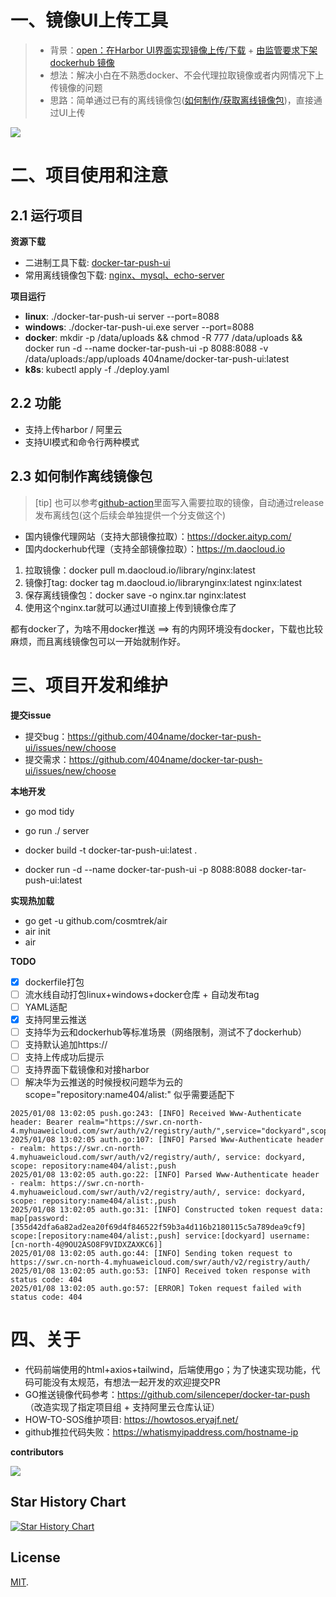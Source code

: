 # 一、镜像UI上传工具 

> - 背景：[open：在Harbor UI界面实现镜像上传/下载](https://github.com/goharbor/harbor/issues/17028) + [由监管要求下架 dockerhub 镜像](https://www.geekery.cn/free-service/docker-hub-mirror.html) 
> - 想法：解决小白在不熟悉docker、不会代理拉取镜像或者内网情况下上传镜像的问题
> - 思路：简单通过已有的离线镜像包([如何制作/获取离线镜像包](#))，直接通过UI上传

![](./docs/docker-tar-push-ui.jpg)

# 二、项目使用和注意

## 2.1 运行项目

**资源下载**
- 二进制工具下载: [docker-tar-push-ui](https://github.com/404name/docker-tar-push-ui/releases/latest)
- 常用离线镜像包下载: [nginx、mysql、echo-server](https://github.com/404name/docker-tar-push-ui/releases/latest)


**项目运行**

- **linux**: ./docker-tar-push-ui server --port=8088
- **windows**: ./docker-tar-push-ui.exe server --port=8088
- **docker**: mkdir -p /data/uploads && chmod -R 777 /data/uploads && docker run -d --name docker-tar-push-ui -p 8088:8088 -v /data/uploads:/app/uploads 404name/docker-tar-push-ui:latest
- **k8s**: kubectl apply -f ./deploy.yaml

## 2.2 功能

- 支持上传harbor / 阿里云
- 支持UI模式和命令行两种模式

## 2.3 如何制作离线镜像包

> [tip] 也可以参考[github-action](./github/workflows/go-binary-release.yml)里面写入需要拉取的镜像，自动通过release发布离线包(这个后续会单独提供一个分支做这个)

- 国内镜像代理网站（支持大部镜像拉取）：https://docker.aityp.com/
- 国内dockerhub代理（支持全部镜像拉取）：https://m.daocloud.io

1. 拉取镜像：docker pull m.daocloud.io/library/nginx:latest
2. 镜像打tag: docker tag m.daocloud.io/librarynginx:latest nginx:latest
3. 保存离线镜像包：docker save -o nginx.tar nginx:latest
4. 使用这个nginx.tar就可以通过UI直接上传到镜像仓库了

都有docker了，为啥不用docker推送 ==> 有的内网环境没有docker，下载也比较麻烦，而且离线镜像包可以一开始就制作好。

# 三、项目开发和维护

**提交issue**
- 提交bug：https://github.com/404name/docker-tar-push-ui/issues/new/choose
- 提交需求：https://github.com/404name/docker-tar-push-ui/issues/new/choose


**本地开发**

- go mod tidy
- go run ./ server

- docker build -t docker-tar-push-ui:latest  .
- docker run -d --name docker-tar-push-ui -p 8088:8088 docker-tar-push-ui:latest


**实现热加载**

- go get -u github.com/cosmtrek/air
- air init
- air




**TODO**

- [x] dockerfile打包
- [ ] 流水线自动打包linux+windows+docker仓库 + 自动发布tag
- [ ] YAML适配
- [x] 支持阿里云推送
- [ ] 支持华为云和dockerhub等标准场景（网络限制，测试不了dockerhub）
- [ ] 支持默认追加https://
- [ ] 支持上传成功后提示 
- [ ] 支持界面下载镜像和对接harbor
- [ ] 解决华为云推送的时候授权问题华为云的scope="repository:name404/alist:" 似乎需要适配下
```
2025/01/08 13:02:05 push.go:243: [INFO] Received Www-Authenticate header: Bearer realm="https://swr.cn-north-4.myhuaweicloud.com/swr/auth/v2/registry/auth/",service="dockyard",scope="repository:name404/alist:"
2025/01/08 13:02:05 auth.go:107: [INFO] Parsed Www-Authenticate header - realm: https://swr.cn-north-4.myhuaweicloud.com/swr/auth/v2/registry/auth/, service: dockyard, scope: repository:name404/alist:,push
2025/01/08 13:02:05 auth.go:22: [INFO] Parsed Www-Authenticate header - realm: https://swr.cn-north-4.myhuaweicloud.com/swr/auth/v2/registry/auth/, service: dockyard, scope: repository:name404/alist:,push
2025/01/08 13:02:05 auth.go:31: [INFO] Constructed token request data: map[password:[355d42dfa6a82ad2ea20f69d4f846522f59b3a4d116b2180115c5a789dea9cf9] scope:[repository:name404/alist:,push] service:[dockyard] username:[cn-north-4@9OU2ASO8F9VIDXZAXKC6]]
2025/01/08 13:02:05 auth.go:44: [INFO] Sending token request to https://swr.cn-north-4.myhuaweicloud.com/swr/auth/v2/registry/auth/
2025/01/08 13:02:05 auth.go:53: [INFO] Received token response with status code: 404
2025/01/08 13:02:05 auth.go:57: [ERROR] Token request failed with status code: 404

```

# 四、关于

- 代码前端使用的html+axios+tailwind，后端使用go；为了快速实现功能，代码可能没有太规范，有想法一起开发的欢迎提交PR
- GO推送镜像代码参考：https://github.com/silenceper/docker-tar-push （改造实现了指定项目组 + 支持阿里云仓库认证）
- HOW-TO-SOS维护项目: https://howtosos.eryajf.net/
- github推拉代码失败：https://whatismyipaddress.com/hostname-ip


**contributors**

<a href="https://github.com/404name/docker-tar-push-ui/graphs/contributors">
  <img src="https://contrib.rocks/image?repo=404name/docker-tar-push-ui" />
</a>

## Star History Chart


[![Star History Chart](https://api.star-history.com/svg?repos=404name/docker-tar-push-ui&type=Date)](https://star-history.com/#404name/docker-tar-push-ui&Date)

## License

[MIT](./LICENSE).